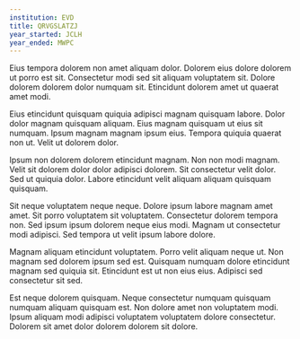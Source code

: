 ```yaml
---
institution: EVD
title: QRVGSLATZJ
year_started: JCLH
year_ended: MWPC
---
```


Eius tempora dolorem non amet aliquam dolor. Dolorem eius dolore dolorem ut porro est sit. Consectetur modi sed sit aliquam voluptatem sit. Dolore dolorem dolorem dolor numquam sit. Etincidunt dolorem amet ut quaerat amet modi.

Eius etincidunt quisquam quiquia adipisci magnam quisquam labore. Dolor dolor magnam quisquam aliquam. Eius magnam quisquam ut eius sit numquam. Ipsum magnam magnam ipsum eius. Tempora quiquia quaerat non ut. Velit ut dolorem dolor.

Ipsum non dolorem dolorem etincidunt magnam. Non non modi magnam. Velit sit dolorem dolor dolor adipisci dolorem. Sit consectetur velit dolor. Sed ut quiquia dolor. Labore etincidunt velit aliquam aliquam quisquam quisquam.

Sit neque voluptatem neque neque. Dolore ipsum labore magnam amet amet. Sit porro voluptatem sit voluptatem. Consectetur dolorem tempora non. Sed ipsum ipsum dolorem neque eius modi. Magnam ut consectetur modi adipisci. Sed tempora ut velit ipsum labore dolore.

Magnam aliquam etincidunt voluptatem. Porro velit aliquam neque ut. Non magnam sed dolorem ipsum sed est. Quisquam numquam dolore etincidunt magnam sed quiquia sit. Etincidunt est ut non eius eius. Adipisci sed consectetur sit sed.

Est neque dolorem quisquam. Neque consectetur numquam quisquam numquam aliquam quisquam est. Non dolore amet non voluptatem modi. Ipsum aliquam modi adipisci voluptatem voluptatem dolore consectetur. Dolorem sit amet dolor dolorem dolorem sit dolore.
    